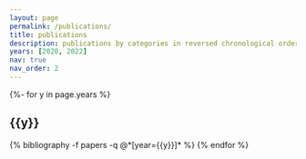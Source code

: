 ```yaml
---
layout: page
permalink: /publications/
title: publications
description: publications by categories in reversed chronological order. generated by jekyll-scholar.
years: [2020, 2022]
nav: true
nav_order: 2
---
```

<!-- _pages/publications.md -->
<div class="publications">

{%- for y in page.years %}
  <h2 class="year">{{y}}</h2>
  {% bibliography -f papers -q @*[year={{y}}]* %}
{% endfor %}

</div>
